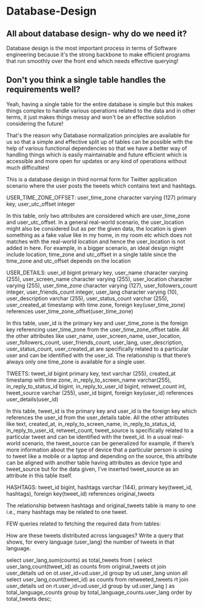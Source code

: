 # Database-Design

## All about database design- why do we need it?
Database design is the most important process in terms of Software engineering because it's the strong backbone to make efficient programs that run smoothly over the front end which needs effective querying!

## Don't you think a single table handles the requirements well?

Yeah, having a single table for the entire database is simple but this makes things complex to handle various operations related to the data and in other terms, it just makes things messy and won't be an effective solution considering the future!

That's the reason why Database normalization principles are available for us so that a simple and effective split up of tables can be possible with the help of various functional dependencies so that we have a better way of handling things which is easily maintainable and future efficient which is accessible and more open for updates or any kind of operations without much difficulties!



This is a database design in third normal form for Twitter application scenario where the user posts the tweets which contains text and hashtags.



USER_TIME_ZONE_OFFSET: 
user_time_zone character varying (127) primary key,
user_utc_offset integer

In this table, only two attributes are considered which are user_time_zone and user_utc_offset. In a general real-world scenario, the user_location might also be considered but as per the given data, the location is given something as a fake value like in my home, in my room etc which does not matches with the real-world location and hence the user_location is not added in here. For example, in a bigger scenario, an ideal design might include location, time_zone and utc_offset in a single table since the time_zone and utc_offset depends on the location

USER_DETAILS:
user_id bigint primary key,
user_name character varying (255),
user_screen_name character varying (255),
user_location character varying (255),
user_time_zone character varying (127),
user_followers_count integer,
user_friends_count integer,
user_lang character varying (10), 
user_description varchar (255),
user_status_count varchar (255), 
user_created_at timestamp with time zone,
foreign key(user_time_zone) references user_time_zone_offset(user_time_zone) 

In this table, user_id is the primary key and user_time_zone is the foreign key referencing user_time_zone from the user_time_zone_offset table. All the other attributes like user_name, user_screen_name, user_location, user_followers_count, user_friends_count, user_lang, user_description, user_status_count, user_created_at are specifically related to a particular user and can be identified with the user_id. The relationship is that there’s always only one time_zone is available for a single user.

TWEETS:
tweet_id bigint primary key,
text varchar (255),
created_at timestamp with time zone,
in_reply_to_screen_name varchar(255),
in_reply_to_status_id bigint,
in_reply_to_user_id bigint,
retweet_count int, 
tweet_source varchar (255),
user_id bigint,
foreign key(user_id) references user_details(user_id)

In this table, tweet_id is the primary key and user_id is the foreign key which references the user_id from the user_details table. All the other attributes like text, created_at, in_reply_to_screen_name, in_reply_to_status_id, in_reply_to_user_id, retweet_count, tweet_source is specifically related to a particular tweet and can be identified with the tweet_id. In a usual real-world scenario, the tweet_source can be generalized for example, if there’s more information about the type of device that a particular person is using to tweet like a mobile or a laptop and depending on the source, this attribute can be aligned with another table having attributes as device type and tweet_source but for the data given, I’ve inserted tweet_source as an attribute in this table itself.

HASHTAGS:
tweet_id bigint,
hashtags varchar (144),
primary key(tweet_id, hashtags),
foreign key(tweet_id) references original_tweets

The relationship between hashtags and original_tweets table is many to one i.e., many hashtags may be related to one tweet.

FEW queries related to fetching the required data from tables:

How are these tweets distributed across languages?
Write a query that shows, for every language (user_lang) the number of tweets in that language.

select user_lang,sum(counts) as total_tweets from (
select user_lang,count(tweet_id) as counts from original_tweets ot join 
user_details ud on ot.user_id=ud.user_id
group by ud.user_lang
union all
select user_lang,count(tweet_id) as counts from retweeted_tweets rt join 
user_details ud on rt.user_id=ud.user_id
group by ud.user_lang
) as total_language_counts
group by total_language_counts.user_lang
order by total_tweets desc;


